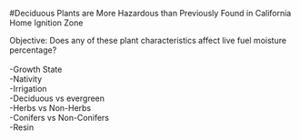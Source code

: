#Deciduous Plants are More Hazardous than Previously Found in California Home Ignition Zone


Objective: Does any of these plant characteristics affect live fuel moisture percentage?  <br />
 <br />
-Growth State  <br />
-Nativity  <br />
-Irrigation  <br />
-Deciduous vs evergreen  <br />
-Herbs vs Non-Herbs  <br />
-Conifers vs Non-Conifers  <br />
-Resin  <br />

